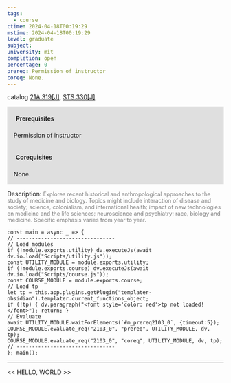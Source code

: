 ```yaml
---
tags:
  - course
ctime: 2024-04-18T00:19:29
mstime: 2024-04-18T00:19:29
level: graduate
subject: 
university: mit
completion: open
percentage: 0
prereq: Permission of instructor
coreq: None.
---
```


catalog [21A.319[J]](http://student.mit.edu/catalog/m21Aa.html#21A.319), [STS.330[J]](http://student.mit.edu/catalog/mSTSb.html#STS.330)

<span style="display: block; padding: 15px; background-color: rgb(100, 100, 100, 0.2);"><font id="m_prereq2103_0" style="display: block; font-family: Arial, sans-serif; font-weight: bold; padding: 5px">Prerequisites</font><br><span id="prereq2103_0">Permission of instructor</span></span>
<span style="display: block; padding: 15px; background-color: rgb(100, 100, 100, 0.2);"><font id="m_coreq2103_0" style="display: block; font-family: Arial, sans-serif; font-weight: bold; padding: 5px">Corequisites</font><br><span id="coreq2103_0">None.</span></span>

<font style="">Description:</font>
<font style="color: grey; font-size: 0.8rem;">Explores recent historical and anthropological approaches to the study of medicine and biology. Topics might include interaction of disease and society; science, colonialism, and international health; impact of new technologies on medicine and the life sciences; neuroscience and psychiatry; race, biology and medicine. Specific emphasis varies from year to year.</font>

```dataviewjs
const main = async _ => {
// --------------------------------
// Load modules
if (!module.exports.utility) dv.executeJs(await dv.io.load("Scripts/utility.js"));
const UTILITY_MODULE = module.exports.utility;
if (!module.exports.course) dv.executeJs(await dv.io.load("Scripts/course.js"));
const COURSE_MODULE = module.exports.course;
// Load tp
let tp = this.app.plugins.getPlugin("templater-obsidian").templater.current_functions_object;
if (!tp) { dv.paragraph("<font style='color: red'>tp not loaded!</font>"); return; }
// Evaluate
await UTILITY_MODULE.waitForElements(`#m_prereq2103_0`, {timeout:5});
COURSE_MODULE.evaluate_req("2103_0", "prereq", UTILITY_MODULE, dv, tp);
COURSE_MODULE.evaluate_req("2103_0", "coreq", UTILITY_MODULE, dv, tp);
// --------------------------------
}; main();
```

---

<< HELLO, WORLD >>
